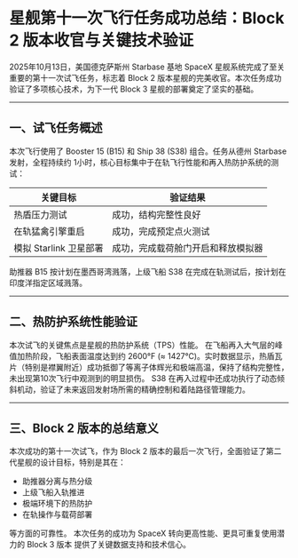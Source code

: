 # 星舰第十一次飞行任务成功总结：Block 2 版本收官与关键技术验证

2025年10月13日，美国德克萨斯州 Starbase 基地
SpaceX 星舰系统完成了至关重要的第十一次试飞任务，标志着 Block 2 版本星舰的完美收官。本次任务成功验证了多项核心技术，为下一代 Block 3 星舰的部署奠定了坚实的基础。

---

## 一、试飞任务概述

本次飞行使用了 Booster 15 (B15) 和 Ship 38 (S38) 组合。任务从德州 Starbase 发射，全程持续约 1小时，核心目标集中于在轨飞行性能和再入热防护系统的测试：

| 关键目标 | 验证结果 |
|---|---|
| 热盾压力测试 | 成功，结构完整性良好 |
| 在轨猛禽引擎重启 | 成功，完成预定点火测试 |
| 模拟 Starlink 卫星部署 | 成功，完成载荷舱门开启和释放模拟器 |

助推器 B15 按计划在墨西哥湾溅落，上级飞船 S38 在完成在轨测试后，按计划在印度洋指定区域溅落。

---

## 二、热防护系统性能验证

本次试飞的关键焦点是星舰的热防护系统（TPS）性能。
在飞船再入大气层的峰值加热阶段，飞船表面温度达到约 2600°F (≈ 1427℃)。实时数据显示，热盾瓦片（特别是襟翼附近）成功抵御了等离子体辉光和极端高温，保持了结构完整性，未出现第10次飞行中观测到的明显损伤。
S38 在再入过程中还成功执行了动态倾斜机动，验证了未来返回发射场所需的精确控制和着陆路径管理能力。

---

## 三、Block 2 版本的总结意义

本次成功的第十一次试飞，作为 Block 2 版本的最后一次飞行，全面验证了第二代星舰的设计目标，特别是其在：

 * 助推器分离与热分级
 * 上级飞船入轨推进
 * 极端环境下的热防护
 * 在轨操作与载荷部署
 
等方面的可靠性。
本次任务的成功为 SpaceX 转向更高性能、更具可重复使用潜力的 Block 3 版本 提供了关键数据支持和技术信心。
